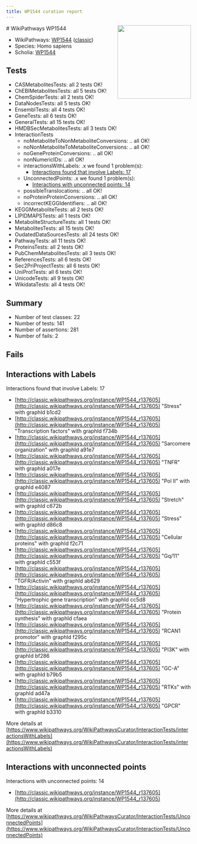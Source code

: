 ```yaml
---
title: WP1544 curation report
---
```


<img style="float: right; width: 200px" src="https://upload.wikimedia.org/wikipedia/commons/thumb/8/83/Wplogo_with_text_500.png/640px-Wplogo_with_text_500.png" />
# WikiPathways WP1544

* WikiPathways: [WP1544](https://wikipathways.org/pathways/WP1544) ([classic](https://classic.wikipathways.org/instance/WP1544))
* Species: Homo sapiens
* Scholia: [WP1544](https://scholia.toolforge.org/wikipathways/WP1544)
## Tests
* CASMetabolitesTests: all 2 tests OK!
* ChEBIMetabolitesTests: all 5 tests OK!
* ChemSpiderTests: all 2 tests OK!
* DataNodesTests: all 5 tests OK!
* EnsemblTests: all 4 tests OK!
* GeneTests: all 6 tests OK!
* GeneralTests: all 15 tests OK!
* HMDBSecMetabolitesTests: all 3 tests OK!
* InteractionTests
    * noMetaboliteToNonMetaboliteConversions: .. all OK!
    * noNonMetaboliteToMetaboliteConversions: .. all OK!
    * noGeneProteinConversions: .. all OK!
    * nonNumericIDs: .. all OK!
    * interactionsWithLabels: .x we found 1 problem(s):
        * [Interactions found that involve Labels: 17](#fe97a8bf)
    * UnconnectedPoints: .x we found 1 problem(s):
        * [Interactions with unconnected points: 14](#7f1d407b)
    * possibleTranslocations: .. all OK!
    * noProteinProteinConversions: .. all OK!
    * incorrectKEGGIdentifiers: .. all OK!
* KEGGMetaboliteTests: all 2 tests OK!
* LIPIDMAPSTests: all 1 tests OK!
* MetaboliteStructureTests: all 1 tests OK!
* MetabolitesTests: all 15 tests OK!
* OudatedDataSourcesTests: all 24 tests OK!
* PathwayTests: all 11 tests OK!
* ProteinsTests: all 2 tests OK!
* PubChemMetabolitesTests: all 3 tests OK!
* ReferencesTests: all 6 tests OK!
* Sec2PriProjectTests: all 6 tests OK!
* UniProtTests: all 6 tests OK!
* UnicodeTests: all 9 tests OK!
* WikidataTests: all 4 tests OK!


## Summary

* Number of test classes: 22
* Number of tests: 141
* Number of assertions: 281
* Number of fails: 2

## Fails

<a name="fe97a8bf" />

## Interactions with Labels

Interactions found that involve Labels: 17

* [http://classic.wikipathways.org/instance/WP1544_r137605](http://classic.wikipathways.org/instance/WP1544_r137605) "Stress" with graphId b1cd2
* [http://classic.wikipathways.org/instance/WP1544_r137605](http://classic.wikipathways.org/instance/WP1544_r137605) "Transcription factors" with graphId f734b
* [http://classic.wikipathways.org/instance/WP1544_r137605](http://classic.wikipathways.org/instance/WP1544_r137605) "Sarcomere organization" with graphId a91e7
* [http://classic.wikipathways.org/instance/WP1544_r137605](http://classic.wikipathways.org/instance/WP1544_r137605) "TNFR" with graphId a017e
* [http://classic.wikipathways.org/instance/WP1544_r137605](http://classic.wikipathways.org/instance/WP1544_r137605) "Pol II" with graphId e4087
* [http://classic.wikipathways.org/instance/WP1544_r137605](http://classic.wikipathways.org/instance/WP1544_r137605) "Stretch" with graphId c672b
* [http://classic.wikipathways.org/instance/WP1544_r137605](http://classic.wikipathways.org/instance/WP1544_r137605) "Stress" with graphId d86c8
* [http://classic.wikipathways.org/instance/WP1544_r137605](http://classic.wikipathways.org/instance/WP1544_r137605) "Cellular proteins" with graphId f2c71
* [http://classic.wikipathways.org/instance/WP1544_r137605](http://classic.wikipathways.org/instance/WP1544_r137605) "Gq/11" with graphId c553f
* [http://classic.wikipathways.org/instance/WP1544_r137605](http://classic.wikipathways.org/instance/WP1544_r137605) "TGFR/Activin" with graphId ab629
* [http://classic.wikipathways.org/instance/WP1544_r137605](http://classic.wikipathways.org/instance/WP1544_r137605) "Hypertrophic gene transcription" with graphId cc5d8
* [http://classic.wikipathways.org/instance/WP1544_r137605](http://classic.wikipathways.org/instance/WP1544_r137605) "Protein synthesis" with graphId cfaea
* [http://classic.wikipathways.org/instance/WP1544_r137605](http://classic.wikipathways.org/instance/WP1544_r137605) "RCAN1 promotor" with graphId f295c
* [http://classic.wikipathways.org/instance/WP1544_r137605](http://classic.wikipathways.org/instance/WP1544_r137605) "PI3K" with graphId bf286
* [http://classic.wikipathways.org/instance/WP1544_r137605](http://classic.wikipathways.org/instance/WP1544_r137605) "GC-A" with graphId b79b5
* [http://classic.wikipathways.org/instance/WP1544_r137605](http://classic.wikipathways.org/instance/WP1544_r137605) "RTKs" with graphId ad47a
* [http://classic.wikipathways.org/instance/WP1544_r137605](http://classic.wikipathways.org/instance/WP1544_r137605) "GPCR" with graphId b3310


More details at [https://www.wikipathways.org/WikiPathwaysCurator/InteractionTests/interactionsWithLabels](https://www.wikipathways.org/WikiPathwaysCurator/InteractionTests/interactionsWithLabels)

<a name="7f1d407b" />

## Interactions with unconnected points

Interactions with unconnected points: 14

* [http://classic.wikipathways.org/instance/WP1544_r137605](http://classic.wikipathways.org/instance/WP1544_r137605)


More details at [https://www.wikipathways.org/WikiPathwaysCurator/InteractionTests/UnconnectedPoints](https://www.wikipathways.org/WikiPathwaysCurator/InteractionTests/UnconnectedPoints)

